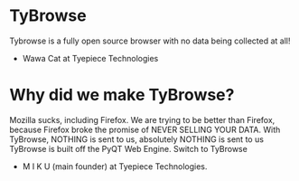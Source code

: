 # TyBrowse

Tybrowse is a fully open source browser with no data being collected at all!

- Wawa Cat at Tyepiece Technologies

# Why did we make TyBrowse?
Mozilla sucks, including Firefox. We are trying to be better than Firefox, because Firefox broke the promise of NEVER SELLING YOUR DATA.
With TyBrowse, NOTHING is sent to us, absolutely NOTHING is sent to us
TyBrowse is built off the PyQT Web Engine.
Switch to TyBrowse

- M I K U (main founder) at Tyepiece Technologies.
